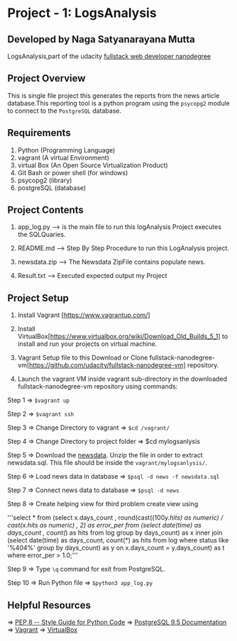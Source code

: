 # Project - 1: LogsAnalysis 
## Developed by Naga Satyanarayana Mutta

LogsAnalysis,part of the udacity [fullstack web developer nanodegree](https://www.udacity.com/course/full-stack-web-developer-nanodegree--nd004)

## Project Overview

This is single file project this generates the reports from the news article database.This reporting tool is a python program using the ``psycopg2`` module to connect to the ``PostgreSQL`` database.

## Requirements

1) Python         (Programming Language)
2) vagrant        (A virtual Environment)
3) virtual Box    (An Open Source Virtualization Product)
4) Git Bash or power shell (for windows)
5) psycopg2       (library)
6) postgreSQL     (database)


## Project Contents

1) app_log.py --> is the main file to run this logAnalysis Project executes the SQLQuaries.

2) README.md --> Step By Step Procedure to run this LogAnalysis project.

3) newsdata.zip --> The Newsdata ZipFile contains populate news.

4) Result.txt --> Executed expected output my Project


## Project Setup

1) Install Vagrant [https://www.vagrantup.com/]

2) Install VirtualBox[https://www.virtualbox.org/wiki/Download_Old_Builds_5_1] to install and run your projects on virtual machine.

3) Vagrant Setup file to this Download or Clone fullstack-nanodegree-vm[https://github.com/udacity/fullstack-nanodegree-vm] repository.

4) Launch the vagrant VM inside vagrant sub-directory in the downloaded fullstack-nanodegree-vm repository using commands:

Step 1 => ``$vagrant up``

Step 2 =>  ``$vagrant ssh`` 

Step 3 => Change Directory to vagrant =>  ``$cd /vagrant/``

Step 4 => Change Directory to project folder => $cd mylogsanlysis

Step 5 => Download the [newsdata](https://d17h27t6h515a5.cloudfront.net/topher/2016/August/57b5f748_newsdata/newsdata.zip). Unzip the file in order to extract newsdata.sql. This file should be inside the `vagrant/mylogsanlysis/`.

Step 6 => Load news data in database => ``$psql -d news -f newsdata.sql ``

Step 7 => Connect news data to database =>  ``$psql -d news``

Step 8 => Create helping view for third problem create view using 

'''select * from (select x.days_count ,
round(cast((100*y.hits) as numeric) / cast(x.hits as numeric) , 2)
as error_per from (select date(time) as days_count , count(*) as hits
from log group by days_count) as x inner
join (select date(time) as days_count, count(*) as hits from log
where status like '%404%' group by days_count) as y
on x.days_count = y.days_count) as t where error_per > 1.0;'''

Step 9 => Type `\q` command for exit from PostgreSQL.

Step 10 => Run Python file => ``$python3 app_log.py``

## Helpful Resources
=> [PEP 8 -- Style Guide for Python Code](https://www.python.org/dev/peps/pep-0008/)
=> [PostgreSQL 9.5 Documentation](https://www.postgresql.org/docs/9.5/static/index.html)
=> [Vagrant](https://www.vagrantup.com/downloads)
=> [VirtualBox](https://www.virtualbox.org/wiki/Downloads)